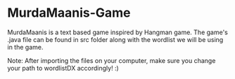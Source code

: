 # MurdaMaanis-Game
MurdaMaanis  is a text based game inspired by Hangman game. The game's .java file can be found in src folder along with the wordlist we will be using in the game.

Note: After importing the files on your computer, make sure you change your path to wordlistDX accordingly! :)
